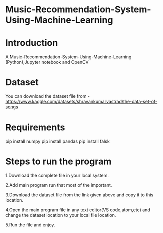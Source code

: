 # Music-Recommendation-System-Using-Machine-Learning

# Introduction 
A Music-Recommendation-System-Using-Machine-Learning (Python),Jupyter notebook and OpenCV 


# Dataset
You can download the dataset file from -
https://www.kaggle.com/datasets/shravankumarvastrad/the-data-set-of-songs



# Requirements
pip install numpy
pip install pandas
pip install falsk



# Steps to run the program

1.Download the complete file in your local system.

2.Add main program run that most of the important.

3.Download the dataset file from the link given above and copy it to this location.

4.Open the main program  file in any text editor(VS code,atom,etc) and change the dataset location to your local file location.

5.Run the file and enjoy.

